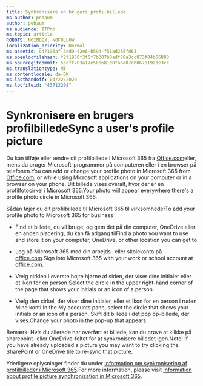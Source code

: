 ```yaml
---
title: Synkronisere en brugers profilbillede
ms.author: pebaum
author: pebaum
ms.audience: ITPro
ms.topic: article
ROBOTS: NOINDEX, NOFOLLOW
localization_priority: Normal
ms.assetid: cd7196af-3ed9-42e6-b594-f51ad265fd63
ms.openlocfilehash: f2f1950f3f0f7b307b0adf50a3cc873f04b66883
ms.sourcegitcommit: 55eff703a17e500681d8fa6a87eb067019ade3cc
ms.translationtype: MT
ms.contentlocale: da-DK
ms.lasthandoff: 04/22/2020
ms.locfileid: "43713208"
---
```

# <a name="sync-a-users-profile-picture"></a><span data-ttu-id="b7456-102">Synkronisere en brugers profilbillede</span><span class="sxs-lookup"><span data-stu-id="b7456-102">Sync a user's profile picture</span></span>

<span data-ttu-id="b7456-103">Du kan tilføje eller ændre dit profilbillede i Microsoft 365 fra [Office.com](https://www.office.com)eller, mens du bruger Microsoft-programmer på computeren eller i en browser på telefonen.</span><span class="sxs-lookup"><span data-stu-id="b7456-103">You can add or change your profile photo in Microsoft 365 from [Office.com](https://www.office.com), or while using Microsoft applications on your computer or in a browser on your phone.</span></span> <span data-ttu-id="b7456-104">Dit billede vises overalt, hvor der er en profilfotocirkel i Microsoft 365.</span><span class="sxs-lookup"><span data-stu-id="b7456-104">Your photo will appear everywhere there's a profile photo circle in Microsoft 365.</span></span>

<span data-ttu-id="b7456-105">Sådan føjer du dit profilbillede til Microsoft 365 til virksomheder</span><span class="sxs-lookup"><span data-stu-id="b7456-105">To add your profile photo to Microsoft 365 for business</span></span>

- <span data-ttu-id="b7456-106">Find et billede, du vil bruge, og gem det på din computer, OneDrive eller en anden placering, du kan få adgang til</span><span class="sxs-lookup"><span data-stu-id="b7456-106">Find a photo you want to use and store it on your computer, OneDrive, or other location you can get to</span></span>

- <span data-ttu-id="b7456-107">Log på Microsoft 365 med din arbejds- eller skolekonto på [office.com](https://www.office.com).</span><span class="sxs-lookup"><span data-stu-id="b7456-107">Sign into Microsoft 365 with your work or school account at [office.com](https://www.office.com).</span></span>

- <span data-ttu-id="b7456-108">Vælg cirklen i øverste højre hjørne af siden, der viser dine initialer eller et ikon for en person.</span><span class="sxs-lookup"><span data-stu-id="b7456-108">Select the circle in the upper right-hand corner of the page that shows your initials or an icon of a person.</span></span>

- <span data-ttu-id="b7456-109">Vælg den cirkel, der viser dine initialer, eller et ikon for en person i ruden Mine konti.</span><span class="sxs-lookup"><span data-stu-id="b7456-109">In the My accounts pane, select the circle that shows your initials or an icon of a person.</span></span> <span data-ttu-id="b7456-110">Skift dit billede i det pop op-billede, der vises.</span><span class="sxs-lookup"><span data-stu-id="b7456-110">Change your photo in the pop-up that appears.</span></span>

<span data-ttu-id="b7456-111">Bemærk: Hvis du allerede har overført et billede, kan du prøve at klikke på sharepoint- eller OneDrive-feltet for at synkronisere billedet igen.</span><span class="sxs-lookup"><span data-stu-id="b7456-111">Note: If you have already uploaded a picture you may want to try clicking the SharePoint or OneDrive tile to re-sync that picture.</span></span>

<span data-ttu-id="b7456-112">Yderligere oplysninger finder du under [Information om synkronisering af profilbilleder i Microsoft 365](https://support.office.com/article/information-about-profile-picture-synchronization-in-office-365-20594d76-d054-4af4-a660-401133e3d48a).</span><span class="sxs-lookup"><span data-stu-id="b7456-112">For more information, please visit [Information about profile picture synchronization in Microsoft 365](https://support.office.com/article/information-about-profile-picture-synchronization-in-office-365-20594d76-d054-4af4-a660-401133e3d48a).</span></span>
